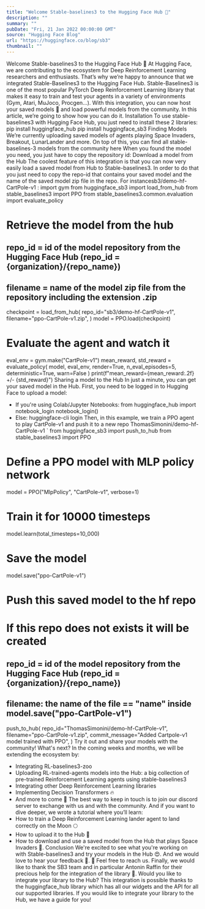 ```yaml
---
title: "Welcome Stable-baselines3 to the Hugging Face Hub 🤗"
description: ""
summary: ""
pubDate: "Fri, 21 Jan 2022 00:00:00 GMT"
source: "Hugging Face Blog"
url: "https://huggingface.co/blog/sb3"
thumbnail: ""
---
```


Welcome Stable-baselines3 to the Hugging Face Hub 🤗
At Hugging Face, we are contributing to the ecosystem for Deep Reinforcement Learning researchers and enthusiasts. That’s why we’re happy to announce that we integrated Stable-Baselines3 to the Hugging Face Hub.
Stable-Baselines3 is one of the most popular PyTorch Deep Reinforcement Learning library that makes it easy to train and test your agents in a variety of environments (Gym, Atari, MuJoco, Procgen...). With this integration, you can now host your saved models 💾 and load powerful models from the community.
In this article, we’re going to show how you can do it.
Installation
To use stable-baselines3 with Hugging Face Hub, you just need to install these 2 libraries:
pip install huggingface_hub
pip install huggingface_sb3
Finding Models
We’re currently uploading saved models of agents playing Space Invaders, Breakout, LunarLander and more. On top of this, you can find all stable-baselines-3 models from the community here
When you found the model you need, you just have to copy the repository id:
Download a model from the Hub
The coolest feature of this integration is that you can now very easily load a saved model from Hub to Stable-baselines3.
In order to do that you just need to copy the repo-id that contains your saved model and the name of the saved model zip file in the repo.
For instancesb3/demo-hf-CartPole-v1
:
import gym
from huggingface_sb3 import load_from_hub
from stable_baselines3 import PPO
from stable_baselines3.common.evaluation import evaluate_policy
# Retrieve the model from the hub
## repo_id = id of the model repository from the Hugging Face Hub (repo_id = {organization}/{repo_name})
## filename = name of the model zip file from the repository including the extension .zip
checkpoint = load_from_hub(
repo_id="sb3/demo-hf-CartPole-v1",
filename="ppo-CartPole-v1.zip",
)
model = PPO.load(checkpoint)
# Evaluate the agent and watch it
eval_env = gym.make("CartPole-v1")
mean_reward, std_reward = evaluate_policy(
model, eval_env, render=True, n_eval_episodes=5, deterministic=True, warn=False
)
print(f"mean_reward={mean_reward:.2f} +/- {std_reward}")
Sharing a model to the Hub
In just a minute, you can get your saved model in the Hub.
First, you need to be logged in to Hugging Face to upload a model:
- If you're using Colab/Jupyter Notebooks:
from huggingface_hub import notebook_login
notebook_login()
- Else:
huggingface-cli login
Then, in this example, we train a PPO agent to play CartPole-v1 and push it to a new repo ThomasSimonini/demo-hf-CartPole-v1
`
from huggingface_sb3 import push_to_hub
from stable_baselines3 import PPO
# Define a PPO model with MLP policy network
model = PPO("MlpPolicy", "CartPole-v1", verbose=1)
# Train it for 10000 timesteps
model.learn(total_timesteps=10_000)
# Save the model
model.save("ppo-CartPole-v1")
# Push this saved model to the hf repo
# If this repo does not exists it will be created
## repo_id = id of the model repository from the Hugging Face Hub (repo_id = {organization}/{repo_name})
## filename: the name of the file == "name" inside model.save("ppo-CartPole-v1")
push_to_hub(
repo_id="ThomasSimonini/demo-hf-CartPole-v1",
filename="ppo-CartPole-v1.zip",
commit_message="Added Cartpole-v1 model trained with PPO",
)
Try it out and share your models with the community!
What's next?
In the coming weeks and months, we will be extending the ecosystem by:
- Integrating RL-baselines3-zoo
- Uploading RL-trained-agents models into the Hub: a big collection of pre-trained Reinforcement Learning agents using stable-baselines3
- Integrating other Deep Reinforcement Learning libraries
- Implementing Decision Transformers 🔥
- And more to come 🥳
The best way to keep in touch is to join our discord server to exchange with us and with the community.
And if you want to dive deeper, we wrote a tutorial where you’ll learn:
- How to train a Deep Reinforcement Learning lander agent to land correctly on the Moon 🌕
- How to upload it to the Hub 🚀
- How to download and use a saved model from the Hub that plays Space Invaders 👾.
Conclusion
We're excited to see what you're working on with Stable-baselines3 and try your models in the Hub 😍.
And we would love to hear your feedback 💖. 📧 Feel free to reach us.
Finally, we would like to thank the SB3 team and in particular Antonin Raffin for their precious help for the integration of the library 🤗.
Would you like to integrate your library to the Hub?
This integration is possible thanks to the huggingface_hub
library which has all our widgets and the API for all our supported libraries. If you would like to integrate your library to the Hub, we have a guide for you!